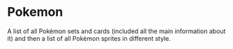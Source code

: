 # Pokemon

A list of all Pokèmon sets and cards (included all the main information about it) and then a list of all Pokèmon sprites in different style.

